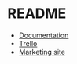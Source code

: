 # README #

* [Documentation](https://docs.google.com/document/d/1HuuUjV7T2AkZBa37_7MFpsxv8-dzuBnpZsfVBKMdMP0/edit)
* [Trello](https://trello.com/b/2MbRRQBr/augmonted)
* [Marketing site](http://augmonted.github.io/)